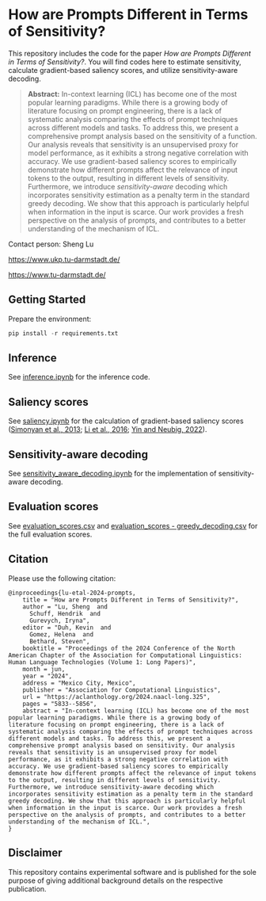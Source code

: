 # How are Prompts Different in Terms of Sensitivity?

This repository includes the code for the paper *How are Prompts Different in Terms of Sensitivity?*. You will find codes here to estimate sensitivity, calculate gradient-based saliency scores, and utilize sensitivity-aware decoding.
 
> **Abstract:** In-context learning (ICL) has become one of the most popular learning paradigms. While there is a growing body of literature focusing on prompt engineering, there is a lack of systematic analysis comparing the effects of prompt techniques across different models and tasks. To address this, we present a comprehensive prompt analysis based on the sensitivity of a function. Our analysis reveals that sensitivity is an unsupervised proxy for model performance, as it exhibits a strong negative correlation with accuracy. We use gradient-based saliency scores to empirically demonstrate how different prompts affect the relevance of input tokens to the output, resulting in different levels of sensitivity. Furthermore, we introduce *sensitivity-aware* decoding which incorporates sensitivity estimation as a penalty term in the standard greedy decoding. We show that this approach is particularly helpful when information in the input is scarce. Our work provides a fresh perspective on the analysis of prompts, and contributes to a better understanding of the mechanism of ICL.

Contact person: Sheng Lu

https://www.ukp.tu-darmstadt.de/

https://www.tu-darmstadt.de/

## Getting Started
Prepare the environment:

```python
pip install -r requirements.txt
```

## Inference
See [inference.ipynb](https://github.com/UKPLab/naacl2024-prompt-sensitivity/blob/main/inference.ipynb) for the inference code.

## Saliency scores
See [saliency.ipynb](https://github.com/UKPLab/naacl2024-prompt-sensitivity/blob/main/saliency.ipynb) for the calculation of gradient-based saliency scores ([Simonyan et al., 2013](https://arxiv.org/abs/1312.6034); [Li et al., 2016](https://aclanthology.org/N16-1082/); [Yin and Neubig, 2022](https://aclanthology.org/2022.emnlp-main.14/)).

## Sensitivity-aware decoding
See [sensitivity_aware_decoding.ipynb](https://github.com/UKPLab/naacl2024-prompt-sensitivity/blob/main/sensitivity_aware_decoding.ipynb) for the implementation of sensitivity-aware decoding.

## Evaluation scores
See [evaluation_scores.csv](https://github.com/UKPLab/naacl2024-prompt-sensitivity/blob/main/evaluation_scores.csv) and [evaluation_scores - greedy_decoding.csv](https://github.com/UKPLab/naacl2024-prompt-sensitivity/blob/main/evaluation_scores%20-%20greedy_decoding.csv) for the full evaluation scores.

## Citation
Please use the following citation:

```
@inproceedings{lu-etal-2024-prompts,
    title = "How are Prompts Different in Terms of Sensitivity?",
    author = "Lu, Sheng  and
      Schuff, Hendrik  and
      Gurevych, Iryna",
    editor = "Duh, Kevin  and
      Gomez, Helena  and
      Bethard, Steven",
    booktitle = "Proceedings of the 2024 Conference of the North American Chapter of the Association for Computational Linguistics: Human Language Technologies (Volume 1: Long Papers)",
    month = jun,
    year = "2024",
    address = "Mexico City, Mexico",
    publisher = "Association for Computational Linguistics",
    url = "https://aclanthology.org/2024.naacl-long.325",
    pages = "5833--5856",
    abstract = "In-context learning (ICL) has become one of the most popular learning paradigms. While there is a growing body of literature focusing on prompt engineering, there is a lack of systematic analysis comparing the effects of prompt techniques across different models and tasks. To address this, we present a comprehensive prompt analysis based on sensitivity. Our analysis reveals that sensitivity is an unsupervised proxy for model performance, as it exhibits a strong negative correlation with accuracy. We use gradient-based saliency scores to empirically demonstrate how different prompts affect the relevance of input tokens to the output, resulting in different levels of sensitivity. Furthermore, we introduce sensitivity-aware decoding which incorporates sensitivity estimation as a penalty term in the standard greedy decoding. We show that this approach is particularly helpful when information in the input is scarce. Our work provides a fresh perspective on the analysis of prompts, and contributes to a better understanding of the mechanism of ICL.",
}
```

## Disclaimer
This repository contains experimental software and is published for the sole purpose of giving additional background details on the respective publication.
